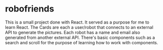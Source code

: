 # robofriends
This is a small project done with React. It served as a purpose for me to learn React.
The Cards are each a user/robot that connects to an external API to generate the pictures. Each robot has a name and email also generated from another external API.
There's basic components such as a search and scroll for the purpose of learning how to work with components.
